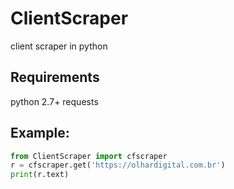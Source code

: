 # ClientScraper
client scraper in python

## Requirements

python 2.7+
requests

## Example:
```python
from ClientScraper import cfscraper
r = cfscraper.get('https://olhardigital.com.br')
print(r.text)
```


